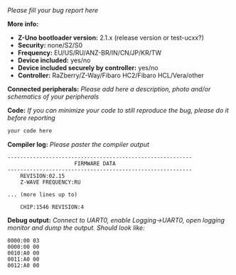_Please fill your bug report here_

**More info:**
- **Z-Uno bootloader version:** 2.1.x (release version or test-ucxx?)
- **Security:** none/S2/S0
- **Frequency:** EU/US/RU/ANZ-BR/IN/CN/JP/KR/TW
- **Device included:** yes/no
- **Device included securely by controller:** yes/no
- **Controller:** RaZberry/Z-Way/Fibaro HC2/Fibaro HCL/Vera/other

**Connected peripherals:**
_Please add here a description, photo and/or schematics of your peripherals_

**Code:**
_If you can minimize your code to still reproduce the bug, please do it before reporting_
```C
your code here
```

**Compiler log:**
_Please paster the compiler output_
```
----------------------------------------------------------
                     FIRMWARE DATA                        
----------------------------------------------------------
	REVISION:02.15
	Z-WAVE FREQUENCY:RU

... (more lines up to)

	CHIP:1546 REVISION:4
```

**Debug output:**
_Connect to UART0, enable Logging->UART0, open logging monitor and dump the output. Should look like:_
```
0000:00 03
0000:00 00
0010:A0 00
0011:A0 00
0012:A0 00
```
